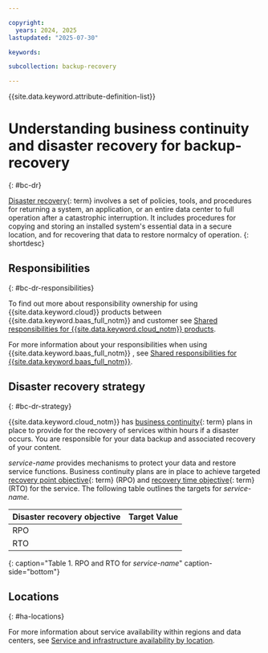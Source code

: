 ```yaml
---

copyright:
  years: 2024, 2025
lastupdated: "2025-07-30"

keywords:

subcollection: backup-recovery

---
```


{{site.data.keyword.attribute-definition-list}}



# Understanding business continuity and disaster recovery for backup-recovery
{: #bc-dr}





[Disaster recovery](#x2113280){: term} involves a set of policies, tools, and procedures for returning a system, an application, or an entire data center to full operation after a catastrophic interruption. It includes procedures for copying and storing an installed system's essential data in a secure location, and for recovering that data to restore normalcy of operation.
{: shortdesc}

## Responsibilities
{: #bc-dr-responsibilities}


To find out more about responsibility ownership for using {{site.data.keyword.cloud}} products between {{site.data.keyword.baas_full_notm}} and customer see [Shared responsibilities for {{site.data.keyword.cloud_notm}} products](/docs/allowlist/backup-recovery?topic=backup-recovery-responsibilities-backup-recovery).



For more information about your responsibilities when using {{site.data.keyword.baas_full_notm}} , see [Shared responsibilities for {{site.data.keyword.baas_full_notm}}](/docs/_service-name_?topic=yourproduct-full-keyref-responsibilities).

## Disaster recovery strategy
{: #bc-dr-strategy}

{{site.data.keyword.cloud_notm}} has [business continuity](#x3026801){: term} plans in place to provide for the recovery of services within hours if a disaster occurs. You are responsible for your data backup and associated recovery of your content.

_service-name_ provides mechanisms to protect your data and restore service functions. Business continuity plans are in place to achieve targeted [recovery point objective](#x3429911){: term} (RPO) and [recovery time objective](#x3167918){: term} (RTO) for the service. The following table outlines the targets for _service-name_.

| Disaster recovery objective | Target Value   |
|---|---|
|  RPO |   |
|  RTO |   |

{: caption="Table 1. RPO and RTO for _service-name_" caption-side="bottom"}

## Locations
{: #ha-locations}

For more information about service availability within regions and data centers, see [Service and infrastructure availability by location](/docs/overview?topic=overview-services_region).
